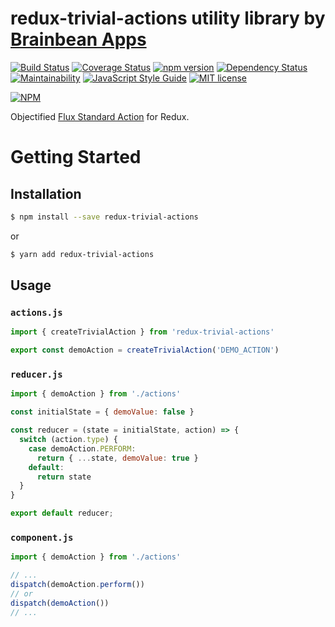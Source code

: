 # redux-trivial-actions utility library by [Brainbean Apps](https://brainbeanapps.com)

[![Build Status](https://img.shields.io/travis/brainbeanapps/redux-trivial-actions.svg)](https://travis-ci.org/brainbeanapps/redux-trivial-actions)
[![Coverage Status](https://img.shields.io/coveralls/github/brainbeanapps/redux-trivial-actions.svg)](https://coveralls.io/github/brainbeanapps/redux-trivial-actions?branch=master)
[![npm version](https://badge.fury.io/js/redux-trivial-actions.svg)](https://badge.fury.io/js/redux-trivial-actions)
[![Dependency Status](https://img.shields.io/librariesio/github/brainbeanapps/redux-trivial-actions.svg)](https://libraries.io/github/brainbeanapps/redux-trivial-actions)
[![Maintainability](https://api.codeclimate.com/v1/badges/7bc1d042685cb025fb9e/maintainability)](https://codeclimate.com/github/brainbeanapps/redux-trivial-actions/maintainability)
[![JavaScript Style Guide](https://img.shields.io/badge/code_style-standard-brightgreen.svg)](https://standardjs.com)
[![MIT license](http://img.shields.io/badge/license-MIT-brightgreen.svg)](http://opensource.org/licenses/MIT)

[![NPM](https://nodei.co/npm/redux-trivial-actions.png?downloads=true)](https://nodei.co/npm/redux-trivial-actions/)

Objectified [Flux Standard Action](https://github.com/acdlite/flux-standard-action) for Redux.

# Getting Started

## Installation

```bash
$ npm install --save redux-trivial-actions
```

or

```bash
$ yarn add redux-trivial-actions
```

## Usage

### `actions.js`

```js
import { createTrivialAction } from 'redux-trivial-actions'

export const demoAction = createTrivialAction('DEMO_ACTION')
```

### `reducer.js`

```js
import { demoAction } from './actions'

const initialState = { demoValue: false }

const reducer = (state = initialState, action) => {
  switch (action.type) {
    case demoAction.PERFORM:
      return { ...state, demoValue: true }
    default:
      return state
  }
}

export default reducer;
```

### `component.js`

```js
import { demoAction } from './actions'

// ...
dispatch(demoAction.perform())
// or
dispatch(demoAction())
// ...
```
